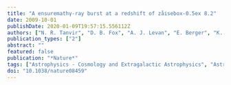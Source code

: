 ```yaml
---
title: "A ensuremathγ-ray burst at a redshift of zåisebox-0.5ex 8.2"
date: 2009-10-01
publishDate: 2020-01-09T19:57:15.556112Z
authors: ["N. R. Tanvir", "D. B. Fox", "A. J. Levan", "E. Berger", "K. Wiersema", "J. P. U. Fynbo", "A. Cucchiara", "T. Krühler", "N. Gehrels", "J. S. Bloom", "J. Greiner", "P. A. Evans", "E. Rol", "F. Olivares", "J. Hjorth", "P. Jakobsson", "J. Farihi", "R. Willingale", "R. L. C. Starling", "S. B. Cenko", "D. Perley", "J. R. Maund", "J. Duke", "R. A. M. J. Wijers", "A. J. Adamson", "A. Allan", "M. N. Bremer", "D. N. Burrows", "A. J. Castro-Tirado", "B. Cavanagh", "A. de Ugarte Postigo", "M. A. Dopita", "T. A. Fatkhullin", "A. S. Fruchter", "R. J. Foley", "J. Gorosabel", "J. Kennea", "T. Kerr", "S. Klose", "H. A. Krimm", "V. N. Komarova", "S. R. Kulkarni", "A. S. Moskvitin", "C. G. Mundell", "T. Naylor", "K. Page", "B. E. Penprase", "M. Perri", "P. Podsiadlowski", "K. Roth", "R. E. Rutledge", "T. Sakamoto", "P. Schady", "B. P. Schmidt", "A. M. Soderberg", "J. Sollerman", "A. W. Stephens", "G. Stratta", "T. N. Ukwatta", "D. Watson", "E. Westra", "T. Wold", "C. Wolf"]
publication_types: ["2"]
abstract: ""
featured: false
publication: "*Nature*"
tags: ["Astrophysics - Cosmology and Extragalactic Astrophysics", "Astrophysics - High Energy Astrophysical Phenomena"]
doi: "10.1038/nature08459"
---
```


